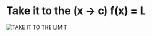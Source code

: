 # Take it to the (x -> c) f(x) = L
[![TAKE IT TO THE LIMIT](https://img.youtube.com/vi/MxQXKO194XM/0.jpg)](https://www.youtube.com/watch?v=MxQXKO194XM)
